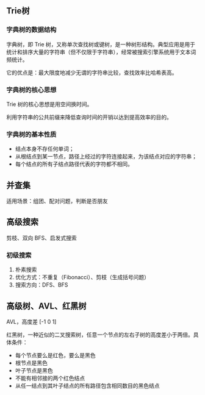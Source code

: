 ## Trie树

### 字典树的数据结构

字典树，即 Trie 树，又称单次查找树或键树，是一种树形结构。典型应用是用于统计和排序大量的字符串（但不仅限于字符串），经常被搜索引擎系统用于文本词频统计。

它的优点是：最大限度地减少无谓的字符串比较，查找效率比哈希表高。

### 字典树的核心思想

Trie 树的核心思想是用空间换时间。

利用字符串的公共前缀来降低查询时间的开销以达到提高效率的目的。

### 字典树的基本性质

- 结点本身不存任何单词；
- 从根结点到某一节点，路径上经过的字符连接起来，为该结点对应的字符串；
- 每个结点的所有子结点路径代表的字符都不相同。

## 并查集

适用场景：组团、配对问题，判断是否朋友

## 高级搜索

剪枝、双向 BFS、启发式搜索

### 初级搜索

1. 朴素搜索
2. 优化方式：不重复（Fibonacci）、剪枝（生成括号问题）
3. 搜索方向：DFS、BFS

## 高级树、AVL、红黑树

AVL，高度差 [-1 0 1]

红黑树，一种近似的二叉搜索树，任意一个节点的左右子树的高度差小于两倍。具体条件：

- 每个节点要么是红色，要么是黑色
- 根节点是黑色
- 叶子节点是黑色
- 不能有相邻接的两个红色结点
- 从任一结点到其叶子结点的所有路径包含相同数目的黑色结点